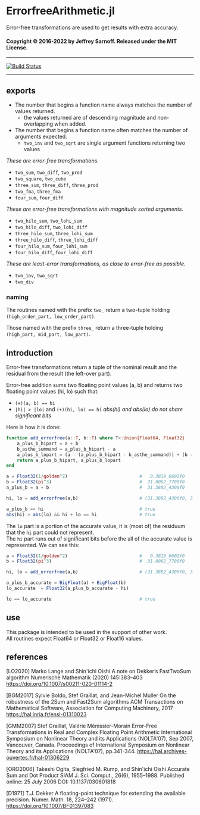# ErrorfreeArithmetic.jl
Error-free transformations are used to get results with extra accuracy.


#### Copyright © 2016-2022 by Jeffrey Sarnoff.  Released under the MIT License.

-----

[![Build Status](https://travis-ci.org/JeffreySarnoff/ErrorfreeArithmetic.jl.svg?branch=master)](https://travis-ci.org/JeffreySarnoff/ErrorfreeArithmetic.jl)


-----


## exports

- The number that begins a function name always matches the number of values returned.
    - the values returned are of descending magnitude and non-overlapping when added. 
- The number that begins a function name often matches the number of arguments expected.
    - `two_inv` and `two_sqrt` are single argument functions returning two values

*These are error-free transformations.*

- `two_sum`, `two_diff`, `two_prod`
- `two_square`, `two_cube`
- `three_sum`, `three_diff`, `three_prod`
- `two_fma`, `three_fma`
- `four_sum`, `four_diff`

*These are error-free transformations with magnitude sorted arguments.*

- `two_hilo_sum`, `two_lohi_sum`
- `two_hilo_diff`, `two_lohi_diff`
- `three_hilo_sum`, `three_lohi_sum`
- `three_hilo_diff`, `three_lohi_diff`
- `four_hilo_sum`, `four_lohi_sum`
- `four_hilo_diff`, `four_lohi_diff`

*These are least-error transformations, as close to error-free as possible.*

- `two_inv`, `two_sqrt`
- `two_div`

### naming

The routines named with the prefix `two_` return a two-tuple holding `(high_order_part, low_order_part)`.

Those named with the prefix `three_` return a three-tuple holding `(high_part, mid_part, low_part)`.


## introduction

Error-free transformations return a tuple of the nominal result and the residual from the result (the left-over part).    

Error-free addition sums two floating point values (a, b) and returns two floating point values (hi, lo) such that:    
* `(+)(a, b) == hi` 
* `|hi| > |lo|` and `(+)(hi, lo) == hi`  *abs(hi) and abs(lo) do not share significant bits*

Here is how it is done:

```julia
function add_errorfree(a::T, b::T) where T<:Union{Float64, Float32}
    a_plus_b_hipart = a + b
    b_asthe_summand = a_plus_b_hipart - a
    a_plus_b_lopart = (a - (a_plus_b_hipart - b_asthe_summand)) + (b - b_asthe_summand)
    return a_plus_b_hipart, a_plus_b_lopart
end

a = Float32(1/golden^2)                           #   0.3819_6602f0
b = Float32(pi^3)                                 #  31.0062_7700f0
a_plus_b = a + b                                  #  31.3882_4300f0

hi, lo = add_errorfree(a,b)                       # (31.3882_4300f0, 3.8743_0270f-7)

a_plus_b == hi                                    # true
abs(hi) > abs(lo) && hi + lo == hi                # true

```
The `lo` part is a portion of the accurate value, it is (most of) the residuum that the `hi` part could not represent.    
The `hi` part runs out of significant bits before the all of the accurate value is represented.  We can see this:        
```julia
a = Float32(1/golden^2)                           #   0.3819_6602f0
b = Float32(pi^3)                                 #  31.0062_7700f0

hi, lo = add_errorfree(a,b)                       # (31.3882_4300f0, 3.8743_0270f-7)

a_plus_b_accurate = BigFloat(a) + BigFloat(b)
lo_accurate  = Float32(a_plus_b_accurate - hi)

lo == lo_accurate                                 # true
```

## use

This package is intended to be used in the support of other work.    
All routines expect Float64 or Float32 or Float16 values.


## references

[LO2020] Marko Lange and Shin'ichi Oishi
A note on Dekker’s FastTwoSum algorithm
Numerische Mathematik (2020) 145:383–403
https://doi.org/10.1007/s00211-020-01114-2

[BGM2017] Sylvie Boldo, Stef Graillat, and Jean-Michel Muller
On the robustness of the 2Sum and Fast2Sum algorithms
ACM Transactions on Mathematical Software, Association for Computing Machinery, 2017
https://hal.inria.fr/ensl-01310023

[GMM2007] Stef Graillat, Valérie Ménissier-Morain
Error-Free Transformations in Real and Complex Floating Point Arithmetic
International Symposium on Nonlinear Theory and its Applications (NOLTA'07), Sep 2007, Vancouver, Canada.
Proceedings of International Symposium on Nonlinear Theory and its Applications (NOLTA'07), pp.341-344.
https://hal.archives-ouvertes.fr/hal-01306229

[ORO2006] Takeshi Ogita, Siegfried M. Rump, and Shin'ichi Oishi
Accurate Sum and Dot Product
SIAM J. Sci. Comput., 26(6), 1955–1988.
Published online: 25 July 2006
DOI: 10.1137/030601818

[D1971] T.J. Dekker A floating-point technique for extending the available precision. Numer. Math. 18, 224–242 (1971). https://doi.org/10.1007/BF01397083
